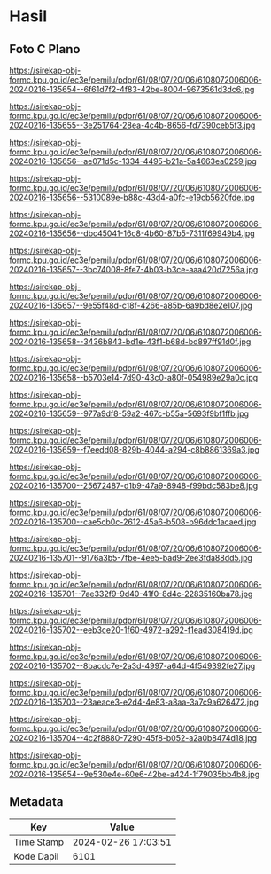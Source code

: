 # Hasil

## Foto C Plano

https://sirekap-obj-formc.kpu.go.id/ec3e/pemilu/pdpr/61/08/07/20/06/6108072006006-20240216-135654--6f61d7f2-4f83-42be-8004-9673561d3dc6.jpg

https://sirekap-obj-formc.kpu.go.id/ec3e/pemilu/pdpr/61/08/07/20/06/6108072006006-20240216-135655--3e251764-28ea-4c4b-8656-fd7390ceb5f3.jpg

https://sirekap-obj-formc.kpu.go.id/ec3e/pemilu/pdpr/61/08/07/20/06/6108072006006-20240216-135656--ae071d5c-1334-4495-b21a-5a4663ea0259.jpg

https://sirekap-obj-formc.kpu.go.id/ec3e/pemilu/pdpr/61/08/07/20/06/6108072006006-20240216-135656--5310089e-b88c-43d4-a0fc-e19cb5620fde.jpg

https://sirekap-obj-formc.kpu.go.id/ec3e/pemilu/pdpr/61/08/07/20/06/6108072006006-20240216-135656--dbc45041-16c8-4b60-87b5-7311f69949b4.jpg

https://sirekap-obj-formc.kpu.go.id/ec3e/pemilu/pdpr/61/08/07/20/06/6108072006006-20240216-135657--3bc74008-8fe7-4b03-b3ce-aaa420d7256a.jpg

https://sirekap-obj-formc.kpu.go.id/ec3e/pemilu/pdpr/61/08/07/20/06/6108072006006-20240216-135657--9e55f48d-c18f-4266-a85b-6a9bd8e2e107.jpg

https://sirekap-obj-formc.kpu.go.id/ec3e/pemilu/pdpr/61/08/07/20/06/6108072006006-20240216-135658--3436b843-bd1e-43f1-b68d-bd897ff91d0f.jpg

https://sirekap-obj-formc.kpu.go.id/ec3e/pemilu/pdpr/61/08/07/20/06/6108072006006-20240216-135658--b5703e14-7d90-43c0-a80f-054989e29a0c.jpg

https://sirekap-obj-formc.kpu.go.id/ec3e/pemilu/pdpr/61/08/07/20/06/6108072006006-20240216-135659--977a9df8-59a2-467c-b55a-5693f9bf1ffb.jpg

https://sirekap-obj-formc.kpu.go.id/ec3e/pemilu/pdpr/61/08/07/20/06/6108072006006-20240216-135659--f7eedd08-829b-4044-a294-c8b8861369a3.jpg

https://sirekap-obj-formc.kpu.go.id/ec3e/pemilu/pdpr/61/08/07/20/06/6108072006006-20240216-135700--25672487-d1b9-47a9-8948-f99bdc583be8.jpg

https://sirekap-obj-formc.kpu.go.id/ec3e/pemilu/pdpr/61/08/07/20/06/6108072006006-20240216-135700--cae5cb0c-2612-45a6-b508-b96ddc1acaed.jpg

https://sirekap-obj-formc.kpu.go.id/ec3e/pemilu/pdpr/61/08/07/20/06/6108072006006-20240216-135701--9176a3b5-7fbe-4ee5-bad9-2ee3fda88dd5.jpg

https://sirekap-obj-formc.kpu.go.id/ec3e/pemilu/pdpr/61/08/07/20/06/6108072006006-20240216-135701--7ae332f9-9d40-41f0-8d4c-22835160ba78.jpg

https://sirekap-obj-formc.kpu.go.id/ec3e/pemilu/pdpr/61/08/07/20/06/6108072006006-20240216-135702--eeb3ce20-1f60-4972-a292-f1ead308419d.jpg

https://sirekap-obj-formc.kpu.go.id/ec3e/pemilu/pdpr/61/08/07/20/06/6108072006006-20240216-135702--8bacdc7e-2a3d-4997-a64d-4f549392fe27.jpg

https://sirekap-obj-formc.kpu.go.id/ec3e/pemilu/pdpr/61/08/07/20/06/6108072006006-20240216-135703--23aeace3-e2d4-4e83-a8aa-3a7c9a626472.jpg

https://sirekap-obj-formc.kpu.go.id/ec3e/pemilu/pdpr/61/08/07/20/06/6108072006006-20240216-135704--4c2f8880-7290-45f8-b052-a2a0b8474d18.jpg

https://sirekap-obj-formc.kpu.go.id/ec3e/pemilu/pdpr/61/08/07/20/06/6108072006006-20240216-135654--9e530e4e-60e6-42be-a424-1f79035bb4b8.jpg


## Metadata

| Key        | Value               |
| ---------- | ------------------- |
| Time Stamp | 2024-02-26 17:03:51 |
| Kode Dapil | 6101                |



